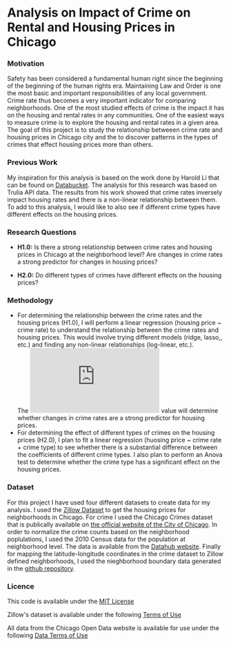 # Analysis on Impact of Crime on Rental and Housing Prices in Chicago

### Motivation
Safety has been considered a fundamental human right since the beginning of the beginning of the human rights era. Maintaining Law and Order is one the most basic and important responsibilities of any local government. Crime rate thus becomes a very important indicator for comparing neighborhoods. One of the most studied effects of crime is the impact it has on the housing and rental rates in any communities. One of the easiest ways to measure crime is to explore the housing and rental rates in a given area. The goal of this project is to study the relationship betweeen crime rate and housing prices in Chicago city and the to discover patterns in the types of crimes that effect housing prices more than others.

### Previous Work
My inspiration for this analysis is based on the work done by Harold Li that can be found on [Databucket](https://databuckets.org/databucket/2016/01/exploring-chicago-crime-and-housing.html). The analysis for this research was based on Trulia API data. The results from his work showed that crime rates inversely impact housing rates and there is a non-linear relationship between them. To add to this analysis, I would like to also see if different crime types have different effects on the housing prices.
     
### Research Questions

 - **H1.0:** Is there a strong relationship between crime rates and housing prices in Chicago at the neighborhood level? Are changes in  crime rates a strong predictor for changes in housing prices?  
     
  
  
 - **H2.0:** Do different types of crimes have different effects on the housing prices?  
     
### Methodology
- For determining the relationship between the crime rates and the housing prices (H1.0), I will perform a linear regression (housing price ~ crime rate) to understand the relationship between the crime rates and housing prices. This would involve trying different models (ridge, lasso,, etc.) and finding any non-linear relationships (log-linear, etc.).  
The ![equation](https://latex.codecogs.com/gif.latex?R%5E2) value will determine whether changes in crime rates are a strong predictor for housing prices.
- For determining the effect of different types of crimes on the housing prices (H2.0), I plan to fit a linear regression (huosing price ~ crime rate + crime type) to see whether there is a substantial difference between the coefficients of different crime types. I also plan to perform an Anova test to determine whether the crime type has a significant effect on the housing prices.


### Dataset
For this project I have used four different datasets to create data for my analysis. I used the [Zillow Dataset](https://www.zillow.com/research/data/) to get the housing prices for neighborhoods in Chicago. For crime I used the Chicago Crimes dataset that is publically available on [the official website of the City of Chicago](https://data.cityofchicago.org/Public-Safety/Crimes-2019/w98m-zvie). In order to normalize the crime counts based on the neighborhood poplulations, I used the 2010 Census data for the population at neighborhood level. The data is available from the [Datahub website](https://datahub.cmap.illinois.gov/dataset/community-data-snapshots-raw-data/resource/8c4e096e-c90c-4bef-9cf1-9028d094296e?inner_span=True). Finally for mapping the latitude-longitude coordinates in the crime dataset to Zillow defined neighborhoods, I used the nieghborhood boundary data generated in the [github repository](https://github.com/mashvisor/us-neighborhoods-boundaries/blob/master/out/csv/IL-Regions.csv).  

### Licence
This code is available under the [MIT License](LICENSE)  

Zillow's dataset is available under the following [Terms of Use](https://www.zillow.com/z/corp/terms/)  

All data from the Chicago Open Data website is available for use under the following [Data Terms of Use](https://www.chicago.gov/city/en/narr/foia/data_disclaimer.html)  

